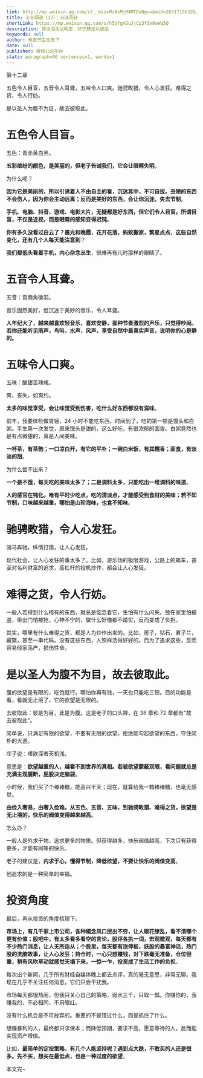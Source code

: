 ```yaml
---
link: http://mp.weixin.qq.com/s?__biz=MzAxMjM4MTEwNg==&mid=2651715632&idx=1&sn=3fbed8d579333f5bb62481f15a47d8a3&chksm=804be6edb73c6ffb158353275d908040452b01511a08e2e434f6fc10213e4e6de0991a21ea27#rd
title: 上士闻道（12）：云淡风轻
shortLink: https://mp.weixin.qq.com/s/h5UfgXGuJjCp3YIm0oWq5Q
description: 非淡泊无以明志，非宁静无以致远
keywords: null
author: 布衣书生走天下
date: null
publisher: 微信公众平台
stats: paragraph=50 sentences=1, words=1
---
```


第十二章

五色令人目盲，五音令人耳聋，五味令人口爽。驰骋畋猎，令人心发狂。难得之货，令人行妨。

是以圣人为腹不为目，故去彼取此。

# 五色令人目盲。

五色：青赤黄白黑。

**五彩缤纷的颜色，是美丽的，但老子告诫我们，它会让眼睛失明**。

为什么呢？

**因为它是美丽的，所以引诱着人不由自主的看，沉迷其中，不可自拔。丑陋的东西不会伤人，因为你会主动远离；反而是美好的东西，会让你沉迷，失去节制**。

**手机、电脑、抖音、游戏、电影大片，无疑都是好东西，但它们令人目盲。所谓目盲，不仅是近视，而是眼睛的感知变得迟钝**。

**你有多久没看过白云了？晨光和晚霞，花开花落，蚂蚁搬家，繁星点点，这些自然变化，还有几个人每天能注意到**？

**我们都低头看着手机，内心杂念丛生**，很难再有儿时那样的眼睛了。

# 五音令人耳聋。

五音：宫商角徽羽。

音乐固然美好，但沉迷于美妙的音乐，令人耳聋。

**人年纪大了，越来越喜欢轻音乐，喜欢安静，那种节奏激烈的声乐，只觉得吵闹。若你还能听见雨声，鸟叫，水声，风声，享受自然中最真实声音，说明你的心是静的。**

# 五味令人口爽。

五味：酸甜苦辣咸。

爽，丧失，如爽约。

**太多的味觉享受，会让味觉受到伤害，吃什么好东西都没有滋味**。

前年，我要体检做胃镜，24 小时不能吃东西，时间到了，吃的第一顿是馒头和白粥。平生第一次发觉，原来馒头是甜的，这么好吃，有很浓郁的面香。白粥竟然也是有点微甜的，真是人间美味。

**一杯茶，有茶韵；一口凉白开，有它的平朴；一碗白米饭，有其糯香；面食，有淡淡的甜**。

为什么尝不出来？

**一个是不饿，每天吃的美味太多了；二是调料太多，只能吃出一堆调料的味道**。

**人的感官在钝化。唯有平时少吃点，吃的清淡点，才能感受到食材的美味；若不知节制，口味越来越重，哪怕是山珍海味，也食不知味**。

# 驰骋畋猎，令人心发狂。

骑马奔驰，纵情打猎，让人心发狂。

现代社会，让人心发狂的事太多了。比如，游乐场的极限游戏，公路上的飙车，甚至对名利财富的追求，高杠杆的投机炒作，都会让人心发狂。

# 难得之货，令人行妨。

一般人若得到什么稀有的东西，就总是惦念着它，生怕有什么闪失。放在家里怕被盗，带出门怕被抢，心神不宁的，做什么好像都不踏实，反而变成了负担。

其实，哪里有什么难得之货，都是人为炒作出来的。比如，房子，钻石，君子兰，藏獒，甚至一串代码。没有这些东西，人照样活得好好的。而为了追求这些，反而容易倾家荡产，损伤性命。

# 是以圣人为腹不为目，故去彼取此。

腹的欲望是有限的，吃饱就行，哪怕你再有钱，一天也只能吃三顿。目的功能是看，看就无止境了，它的欲望是无限的。

去彼取此：彼是为目，此是为腹。这是老子的口头禅，在 38 章和 72 章都有"故去彼取此"。

简单说，只满足有限的欲望，不要有无限的欲望。拒绝能勾起欲望的东西，守住简朴的大道。

庄子说：嗜欲深者天机浅。

意思是：**欲望越重的人，越看不到世界的真相。若被欲望蒙蔽双眼，看问题就总是充满主观臆断，屁股决定脑袋**。

小时候，我们买了个棒棒糖，能高兴半天；现在，就算给我一箱棒棒糖，也毫无感觉。

**由俭入奢易，由奢入俭难。从五色、五音、五味，到驰骋畋猎、难得之货，欲望是无止境的，快乐的阀值变得越来越高**。

怎么办？

一般人是外求于物，追求更多的物质。但获得越多，快乐阀值越高，下次只有获得更多，才能有同等的快乐。

老子的建议是，**内求于心，懂得节制，降低欲望，不要让快乐的阀值变高**。

他追求的是一种简单的幸福。

# 投资角度

最后，再从投资的角度梳理下。

**市场上，有几千家上市公司，各种概念风口层出不穷，让人眼花缭乱，看不清哪个更有价值；股吧中，有太多看多看空的言论，股评各执一词，宏观微观，每天都有不少热门消息，让人无所适从；个股里，每天都有涨停板，妖股的暴富神话，热门股的洗脑故事，让人心发狂；持仓时，一心只想赚钱，对下跌毫无准备，仓位很重，稍有风吹草动就感觉天塌下来，一惊一乍，投资成了生活工作的负担**。

每次出个新闻，几乎所有财经自媒体晚上都去点评，真的毫无意思，非常无聊。我现在几乎不关注任何消息，它们只会干扰我。

市场每天都很热闹，但我只关心自己的策略，弱水三千，只取一瓢。你赚你的，我赚我的，不必相同，不用眼红。

没有什么机会是不可放弃的。重要的不是错过什么，而是抓住了什么。

想赚暴利的人，最终都只求保本；而降低预期，要求不高，愿意等待的人，反而能实现资产增值。

比如，**最简单的定投策略，有几个人能坚持呢？遇到点大跌，不敢买的人还是很多。先不买，想买在最低点，也是一种过度的欲望**。

本文完~
